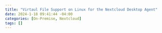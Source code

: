 ```yaml
---
title: "Virtaul File Support on Linux for the Nextcloud Desktop Agent"
date: 2024-1-18 09:41:44 -04:00
categories: [On-Premise, Nextcloud]
tags: []
---
```

